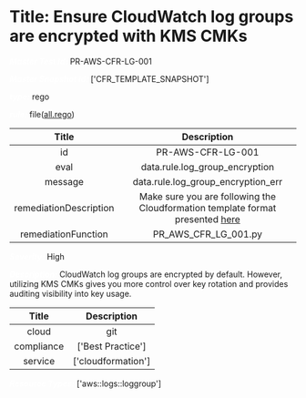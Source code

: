 



# Title: Ensure CloudWatch log groups are encrypted with KMS CMKs


***<font color="white">Master Test Id:</font>*** PR-AWS-CFR-LG-001

***<font color="white">Master Snapshot Id:</font>*** ['CFR_TEMPLATE_SNAPSHOT']

***<font color="white">type:</font>*** rego

***<font color="white">rule:</font>*** file([all.rego])  
  
  
  
  

|Title|Description|
| :---: | :---: |
|id|PR-AWS-CFR-LG-001|
|eval|data.rule.log_group_encryption|
|message|data.rule.log_group_encryption_err|
|remediationDescription|Make sure you are following the Cloudformation template format presented <a href='https://docs.aws.amazon.com/AWSCloudFormation/latest/UserGuide/aws-resource-logs-loggroup.html' target='_blank'>here</a>|
|remediationFunction|PR_AWS_CFR_LG_001.py|


***<font color="white">Severity:</font>*** High

***<font color="white">Description:</font>*** CloudWatch log groups are encrypted by default. However, utilizing KMS CMKs gives you more control over key rotation and provides auditing visibility into key usage.  
  
  

|Title|Description|
| :---: | :---: |
|cloud|git|
|compliance|['Best Practice']|
|service|['cloudformation']|


***<font color="white">Resource Types:</font>*** ['aws::logs::loggroup']


[all.rego]: https://github.com/prancer-io/prancer-compliance-test/tree/master/aws/iac/all.rego
